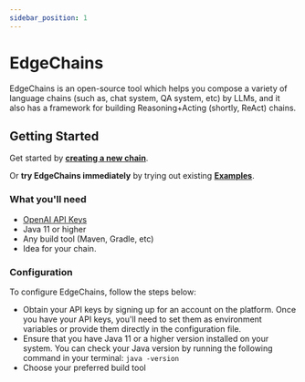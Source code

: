 ```yaml
---
sidebar_position: 1
---
```


# EdgeChains

EdgeChains is an open-source tool which helps you compose a variety of language chains (such as, chat system, QA system, etc) by LLMs, and it also has a framework for building  Reasoning+Acting (shortly, ReAct) chains.

## Getting Started

Get started by **[creating a new chain](https://www.arakoo.ai/doc/category/Tutorials)**.

Or **try EdgeChains immediately** by trying out existing **[Examples](https://www.arakoo.ai/doc/category/Examples)**.

### What you'll need

- [OpenAI API Keys](https://platform.openai.com/account/api-keys)
- Java 11 or higher
- Any build tool (Maven, Gradle, etc)
- Idea for your chain.

### Configuration

To configure EdgeChains, follow the steps below:

- Obtain your API keys by signing up for an account on the platform. Once you have your API keys, you'll need to set them as environment variables or provide them directly in the configuration file.
- Ensure that you have Java 11 or a higher version installed on your system. You can check your Java version by running the following command in your terminal: `java -version`
- Choose your preferred build tool 
